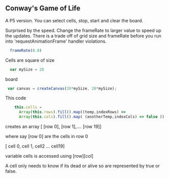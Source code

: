 ## Conway's Game of Life

A P5 version.
You can select cells, stop, start and clear the board.

Surprised by the speed. Change the frameRate to larger value
to speed up the updates. There is a trade off of grid 
size and frameRate before you run into 'requestAnimationFrame' 
handler violations.

~~~javascript
  frameRate(0.8)
~~~

Cells are square of size

~~~javascript
  var mySize = 20
~~~

board 
~~~javascript
 var canvas = createCanvas(20*mySize, 20*mySize);
~~~

This code 
~~~javascript
    this.cells = 
      Array(this.rows).fill().map((temp,indexRows) =>       
      Array(this.cols).fill().map( (anotherTemp,indexCols) => false ))
~~~  

creates an array [ [row 0], [row 1],.... [row 19]]

where say [row 0] are the cells in row 0

[ cell 0, cell 1, cell2 ... cell19]

variable cells is accessed using [row][col] 

A cell only needs to know if its dead or alive so 
are represented by true or false.
